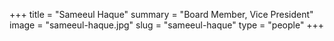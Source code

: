 +++
title = "Sameeul Haque"
summary = "Board Member, Vice President"
image = "sameeul-haque.jpg"
slug = "sameeul-haque"
type = "people"
+++
